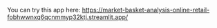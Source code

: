 You can try this app here:
https://market-basket-analysis-online-retail-fobhwwnxq6qcnmmyp32ktj.streamlit.app/
